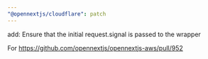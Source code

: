```yaml
---
"@opennextjs/cloudflare": patch
---
```


add: Ensure that the initial request.signal is passed to the wrapper

For https://github.com/opennextjs/opennextjs-aws/pull/952
